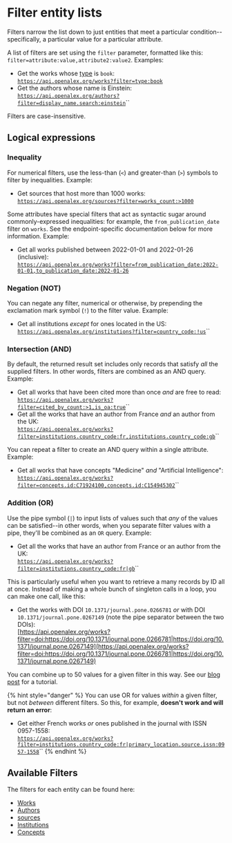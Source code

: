 # Filter entity lists

Filters narrow the list down to just entities that meet a particular condition--specifically, a particular value for a particular attribute.

A list of filters are set using the `filter` parameter, formatted like this: `filter=attribute:value,attribute2:value2`. Examples:

* Get the works whose [type](../../api-entities/works/work-object/#type) is `book`:\
  [`https://api.openalex.org/works?filter=type:book`](https://api.openalex.org/works?filter=type:book)
* Get the authors whose name is Einstein:\
  [`https://api.openalex.org/authors?filter=display_name.search:einstein`](https://api.openalex.org/authors?filter=display\_name.search:einstein)\`\`

Filters are case-insensitive.

## Logical expressions

### Inequality

For numerical filters, use the less-than (`<`) and greater-than (`>`) symbols to filter by inequalities. Example:

* Get sources that host more than 1000 works:\
  [`https://api.openalex.org/sources?filter=works_count:>1000`](https://api.openalex.org/sources?filter=works\_count:%3E1000)

Some attributes have special filters that act as syntactic sugar around commonly-expressed inequalities: for example, the `from_publication_date` filter on `works`. See the endpoint-specific documentation below for more information. Example:

* Get all works published between 2022-01-01 and 2022-01-26 (inclusive):\
  [`https://api.openalex.org/works?filter=from_publication_date:2022-01-01,to_publication_date:2022-01-26`](https://api.openalex.org/works?filter=from\_publication\_date:2022-01-01,to\_publication\_date:2022-01-26)

### Negation (NOT)

You can negate any filter, numerical or otherwise, by prepending the exclamation mark symbol (`!`) to the filter value. Example:

* Get all institutions _except_ for ones located in the US:\
  [`https://api.openalex.org/institutions?filter=country_code:!us`](https://api.openalex.org/institutions?filter=country\_code:!us)\`\`

### Intersection (AND)

By default, the returned result set includes only records that satisfy _all_ the supplied filters. In other words, filters are combined as an AND query. Example:

* Get all works that have been cited more than once _and_ are free to read:\
  [`https://api.openalex.org/works?filter=cited_by_count:>1,is_oa:true`](https://api.openalex.org/works?filter=cited\_by\_count:%3E1,is\_oa:true)\`\`
* Get all the works that have an author from France _and_ an author from the UK:\
  [`https://api.openalex.org/works?filter=institutions.country_code:fr,institutions.country_code:gb`](https://api.openalex.org/works?filter=institutions.country\_code:fr,institutions.country\_code:gb)\`\`

You can repeat a filter to create an AND query within a single attribute. Example:

* Get all works that have concepts "Medicine" _and_ "Artificial Intelligence":\
  [`https://api.openalex.org/works?filter=concepts.id:C71924100,concepts.id:C154945302`](https://api.openalex.org/works?filter=concepts.id:C71924100,concepts.id:C154945302)\`\`

### Addition (OR)

Use the pipe symbol (`|`) to input lists of values such that _any_ of the values can be satisfied--in other words, when you separate filter values with a pipe, they'll be combined as an `OR` query. Example:

* Get all the works that have an author from France or an author from the UK:\
  [`https://api.openalex.org/works?filter=institutions.country_code:fr|gb`](https://api.openalex.org/works?filter=institutions.country\_code:fr|gb)\`\`

This is particularly useful when you want to retrieve a many records by ID all at once. Instead of making a whole bunch of singleton calls in a loop, you can make one call, like this:

* Get the works with DOI `10.1371/journal.pone.0266781` _or_ with DOI `10.1371/journal.pone.0267149` (note the pipe separator between the two DOIs):\
  [https://api.openalex.org/works?filter=doi:https://doi.org/10.1371/journal.pone.0266781|https://doi.org/10.1371/journal.pone.0267149](https://api.openalex.org/works?filter=doi:https://doi.org/10.1371/journal.pone.0266781|https://doi.org/10.1371/journal.pone.0267149)

You can combine up to 50 values for a given filter in this way. See our [blog post](https://blog.ourresearch.org/fetch-multiple-dois-in-one-openalex-api-request/) for a tutorial.

{% hint style="danger" %}
You can use OR for values _within_ a given filter, but not _between_ different filters. So this, for example, **doesn't work and will return an error**:

* Get either French works _or_ ones published in the journal with ISSN 0957-1558:\
  [`https://api.openalex.org/works?filter=institutions.country_code:fr|primary_location.source.issn:0957-1558`](https://api.openalex.org/works?filter=institutions.country\_code:fr|primary\_location.source.issn:0957-1558)\`\`
{% endhint %}

## Available Filters

The filters for each entity can be found here:

* [Works](../../api-entities/works/filter-works.md)
* [Authors](../../api-entities/authors/filter-authors.md)
* [sources](../../api-entities/sources/filter-sources.md)
* [Institutions](../../api-entities/institutions/filter-institutions.md)
* [Concepts](../../api-entities/concepts/filter-concepts.md)
